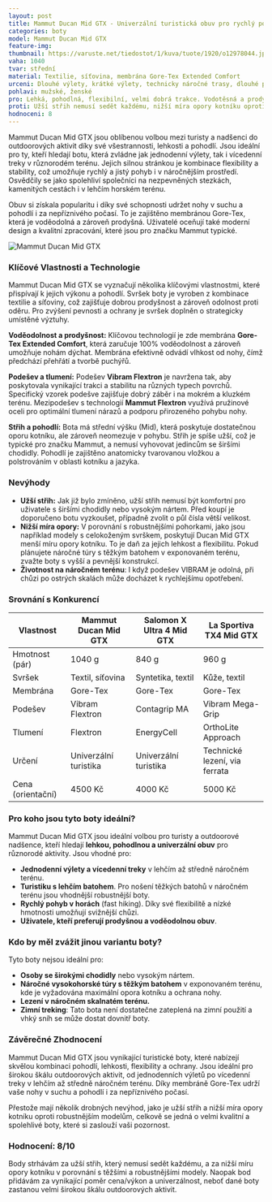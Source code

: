 ```yaml
---
layout: post
title: Mammut Ducan Mid GTX - Univerzální turistická obuv pro rychlý pohyb
categories: boty
model: Mammut Ducan Mid GTX
feature-img: 
thumbnail: https://varuste.net/tiedostot/1/kuva/tuote/1920/o12978044.jpg
vaha: 1040
tvar: střední
material: Textilie, síťovina, membrána Gore-Tex Extended Comfort
urceni: Dlouhé výlety, krátké výlety, technicky náročné trasy, dlouhé přechody hor
pohlavi: mužské, ženské
pro: Lehká, pohodlná, flexibilní, velmi dobrá trakce. Vodotěsná a prodyšná membrána.
proti: Užší střih nemusí sedět každému, nižší míra opory kotníku oproti robustnějším botám.
hodnoceni: 8
---
```



Mammut Ducan Mid GTX jsou oblíbenou volbou mezi turisty a nadšenci do outdoorových aktivit díky své všestrannosti, lehkosti a pohodlí. Jsou ideální pro ty, kteří hledají botu, která zvládne jak jednodenní výlety, tak i vícedenní treky v různorodém terénu. Jejich silnou stránkou je kombinace flexibility a stability, což umožňuje rychlý a jistý pohyb i v náročnějším prostředí.  Osvědčily se jako spolehliví společníci na nezpevněných stezkách, kamenitých cestách i v lehčím horském terénu.

Obuv si získala popularitu i díky své schopnosti udržet nohy v suchu a pohodlí i za nepříznivého počasí. To je zajištěno membránou Gore-Tex, která je voděodolná a zároveň prodyšná.  Uživatelé oceňují také moderní design a kvalitní zpracování, které jsou pro značku Mammut typické.

![Mammut Ducan Mid GTX](https://res.cloudinary.com/dvwv5cne3/image/fetch/w_auto,h_450,c_fill,g_auto,f_auto,q_auto/https://cdn.snowys.com.au/content/images/thumbs/1265000_ducan-mid-gtx-mens-boot.jpeg)

### **Klíčové Vlastnosti a Technologie**

Mammut Ducan Mid GTX se vyznačují několika klíčovými vlastnostmi, které přispívají k jejich výkonu a pohodlí.  Svršek boty je vyroben z kombinace textilie a síťoviny, což zajišťuje dobrou prodyšnost a zároveň odolnost proti oděru.  Pro zvýšení pevnosti a ochrany je svršek doplněn o strategicky umístěné výztuhy.

**Voděodolnost a prodyšnost:** Klíčovou technologií je zde membrána **Gore-Tex Extended Comfort**, která zaručuje 100% voděodolnost a zároveň umožňuje nohám dýchat.  Membrána efektivně odvádí vlhkost od nohy, čímž předchází přehřátí a tvorbě puchýřů.

**Podešev a tlumení:** Podešev **Vibram Flextron** je navržena tak, aby poskytovala vynikající trakci a stabilitu na různých typech povrchů.  Specifický vzorek podešve zajišťuje dobrý záběr i na mokrém a kluzkém terénu.  Mezipodešev s technologií **Mammut Flextron** využívá pružinové oceli pro optimální tlumení nárazů a podporu přirozeného pohybu nohy.

**Střih a pohodlí:** Bota má střední výšku (Mid), která poskytuje dostatečnou oporu kotníku, ale zároveň neomezuje v pohybu.  Střih je spíše užší, což je typické pro značku Mammut, a nemusí vyhovovat jedincům se širšími chodidly.  Pohodlí je zajištěno anatomicky tvarovanou vložkou a polstrováním v oblasti kotníku a jazyka.

### **Nevýhody**

*   **Užší střih:** Jak již bylo zmíněno, užší střih nemusí být komfortní pro uživatele s širšími chodidly nebo vysokým nártem. Před koupí je doporučeno botu vyzkoušet, případně zvolit o půl čísla větší velikost.
*   **Nižší míra opory:** V porovnání s robustnějšími pohorkami, jako jsou například modely s celokoženým svrškem, poskytují Ducan Mid GTX menší míru opory kotníku.  To je daň za jejich lehkost a flexibilitu.  Pokud plánujete náročné túry s těžkým batohem v exponovaném terénu, zvažte boty s vyšší a pevnější konstrukcí.
*	**Životnost na náročném terénu**: I když podešev VIBRAM je odolná, při chůzi po ostrých skalách může docházet k rychlejšímu opotřebení.

### **Srovnání s Konkurencí**

| Vlastnost         | Mammut Ducan Mid GTX | Salomon X Ultra 4 Mid GTX | La Sportiva TX4 Mid GTX |
| ----------------- | -------------------- | ------------------------- | ----------------------- |
| Hmotnost (pár)    | 1040 g               | 840 g                     | 960 g                   |
| Svršek            | Textil, síťovina     | Syntetika, textil         | Kůže, textil            |
| Membrána          | Gore-Tex             | Gore-Tex                  | Gore-Tex                |
| Podešev           | Vibram Flextron      | Contagrip MA             | Vibram Mega-Grip        |
| Tlumení           | Flextron             | EnergyCell                | OrthoLite Approach       |
| Určení           | Univerzální turistika | Univerzální turistika     | Technické lezení, via ferrata |
| Cena (orientační) | 4500 Kč              | 4000 Kč                   | 5000 Kč                |

### **Pro koho jsou tyto boty ideální?**

Mammut Ducan Mid GTX jsou ideální volbou pro turisty a outdoorové nadšence, kteří hledají **lehkou, pohodlnou a univerzální obuv** pro různorodé aktivity. Jsou vhodné pro:

*   **Jednodenní výlety a vícedenní treky** v lehčím až středně náročném terénu.
*   **Turistiku s lehčím batohem**. Pro nošení těžkých batohů v náročném terénu jsou vhodnější robustnější boty.
*   **Rychlý pohyb v horách** (fast hiking). Díky své flexibilitě a nízké hmotnosti umožňují svižnější chůzi.
*   **Uživatele, kteří preferují prodyšnou a voděodolnou obuv**.

### **Kdo by měl zvážit jinou variantu boty?**

Tyto boty nejsou ideální pro:

*   **Osoby se širokými chodidly** nebo vysokým nártem.
*   **Náročné vysokohorské túry s těžkým batohem** v exponovaném terénu, kde je vyžadována maximální opora kotníku a ochrana nohy.
*   **Lezení v náročném skalnatém terénu.**
*	**Zimní treking**: Tato bota není dostatečne zateplená na zimní použití a vhký sníh se může dostat dovnitř boty.
### **Závěrečné Zhodnocení**

Mammut Ducan Mid GTX jsou vynikající turistické boty, které nabízejí skvělou kombinaci pohodlí, lehkosti, flexibility a ochrany.  Jsou ideální pro širokou škálu outdoorových aktivit, od jednodenních výletů po vícedenní treky v lehčím až středně náročném terénu.  Díky membráně Gore-Tex udrží vaše nohy v suchu a pohodlí i za nepříznivého počasí.

Přestože mají několik drobných nevýhod, jako je užší střih a nižší míra opory kotníku oproti robustnějším modelům, celkově se jedná o velmi kvalitní a spolehlivé boty, které si zaslouží vaši pozornost.

### **Hodnocení:** 8/10

Body strhávám za užší střih, který nemusí sedět každému, a za nižší míru opory kotníku v porovnání s těžšími a robustnějšími modely. Naopak bod přidávám za vynikající poměr cena/výkon a univerzálnost, neboť dané boty zastanou velmi širokou škálu outdoorových aktivit.
